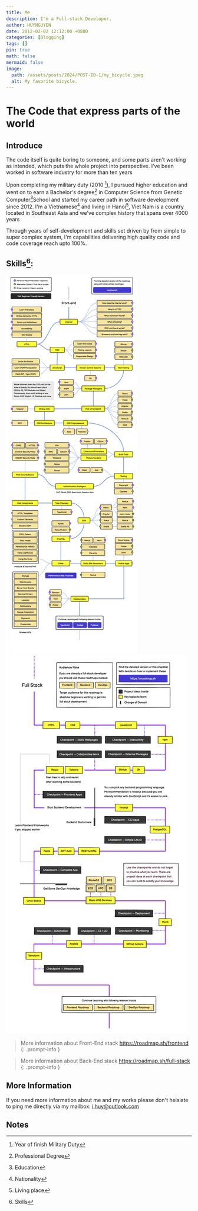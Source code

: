 ```yaml
---
title: Me
description: I'm a Full-stack Developer.
author: HUYNGUYEN	
date: 2012-02-02 12:12:00 +0800
categories: [Blogging]
tags: []
pin: true
math: false
mermaid: false
image:
  path: /assets/posts/2024/POST-ID-1/my_bicycle.jpeg
  alt: My favorite bicycle.
---
```

<!-- POST-ID-1 -->
# The Code that express parts of the world

## Introduce
The code itself is quite boring to someone, and some parts aren't working as intended, which puts the whole project into perspective. I've been worked in software industry for more than ten years

Upon completing my military duty (2010 [^2010]), I pursued higher education and went on to earn a Bachelor's degree[^degree] in Computer Science from Genetic Computer[^education]School and started my career path in software development since 2012. I'm a Vietnamese[^nationality] and living in Hanoi[^living], Viet Nam is a country located in Southeast Asia and we've complex history that spans over 4000 years

Through years of self-development and skills set driven by from simple to super complex system, I'm capabilities delivering high quality code and code coverage reach upto 100%.

## Skills[^skills]:

![Desktop View](/assets/posts/2024/POST-ID-1/frontend.jpg)
![Desktop View](/assets/posts/2024/POST-ID-1/full-stack.jpg)

> More information about Front-End stack <https://roadmap.sh/frontend>
{: .prompt-info }

> More information about Back-End stack  <https://roadmap.sh/full-stack>
{: .prompt-info }


## More Information
If you need more information about me and my works please don't heisiate to ping me directly via my mailbox: [i.huy@outlook.com](mailto:i.huy@outlook.com)

## Notes
[^2010]: Year of finish Military Duty
[^education]: Education
[^degree]: Professional Degree
[^nationality]: Nationality
[^living]: Living place
[^skills]: Skills


